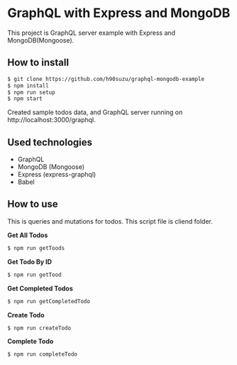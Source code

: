 # GraphQL with Express and MongoDB

This project is GraphQL server example with Express and MongoDB(Mongoose).

## How to install

```sh
$ git clone https://github.com/h90suzu/graphql-mongodb-example
$ npm install
$ npm run setup
$ npm start
```

Created sample todos data, and GraphQL server running on http://localhost:3000/graphql.

## Used technologies

- GraphQL
- MongoDB (Mongoose)
- Express (express-graphql)
- Babel

## How to use

This is queries and mutations for todos. This script file is cliend folder.

**Get All Todos**

```sh
$ npm run getToods
```

**Get Todo By ID**

```sh
$ npm run getTood
```

**Get Completed Todos**

```sh
$ npm run getCompletedTodo
```

**Create Todo**

```
$ npm run createTodo
```

**Complete Todo**

```
$ npm run completeTodo
```